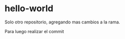 # hello-world
Solo otro repositorio, agregando mas cambios a la rama. 

Para luego realizar el commit

